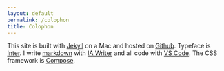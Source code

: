 ```yaml
---
layout: default
permalink: /colophon
title: Colophon
---
```

This site is built with [Jekyll](https://jekyllrb.com) on a Mac and hosted on [Github](https://github.com). Typeface is [Inter](https://rsms.me/inter/). I write [markdown](https://www.markdownguide.org) with [IA Writer](https://ia.net/writer) and all code with [VS Code](https://code.visualstudio.com). The CSS framework is [Compose](https://ulf.codes/compose).
